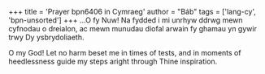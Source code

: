 +++
title = 'Prayer bpn6406 in Cymraeg'
author = "Báb"
tags = ['lang-cy', 'bpn-unsorted']
+++
...O fy Nuw! Na fydded i mi unrhyw ddrwg mewn cyfnodau o dreialon, ac mewn munudau diofal arwain fy  ghamau yn gywir trwy Dy ysbrydoliaeth.


O my God! Let no harm beset me in times of tests, and in moments of heedlessness guide my steps aright through Thine inspiration.
